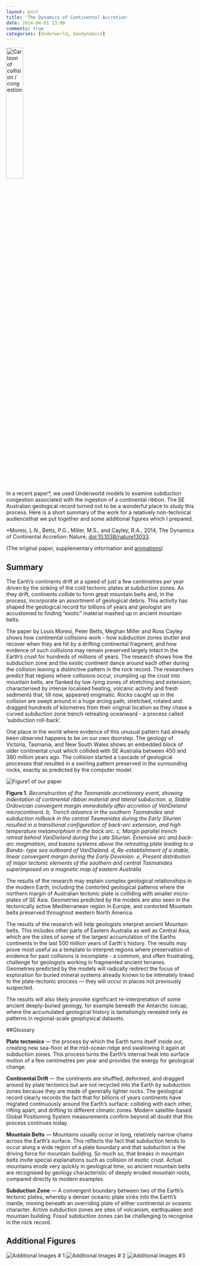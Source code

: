 ```yaml
---
layout: post
title: 'The Dynamics of Continental Accretion'
date: 2014-04-01 13:00
comments: true
categories: [Underworld, Geodynamics]
---
```

<img class="right" src="http://user-image.logdown.io/user/7331/blog/7268/post/192386/GkFmdzbSQ0O394T7Muc4_Congestion.png" alt="Cartoon of collision / congestion" width="30%">

In a recent paper*, we used Underworld models to examine subduction congestion associated with the ingestion of a continental ribbon. The SE Australian geological record turned out to be a wonderful place to study this process. Here is a short summary of the work for a relatively non-technical audiencethat we put together and some additional figures which I prepared.

*Moresi, L.N., Betts, P.G., Miller, M.S., and Cayley, R.A., 2014, The Dynamics of Continental Accretion: Nature, [doi:10.1038/nature13033](http://dx.doi.org/10.1038/nature13033).

(The original paper, supplementary information and [animations](http://www.nature.com/nature/journal/vaop/ncurrent/full/nature13033.html#supplementary-information "(nature animation links)"))

## Summary

The Earth’s continents drift at a speed of just a few centimetres per year driven by the sinking of the cold tectonic plates at subduction zones. As they drift, continents collide to form great mountain belts and, in the process, incorporate an assortment of geological debris. This activity has shaped the geological record for billions of years and geologist are accustomed to finding “exotic” material mashed up in ancient mountain belts. 

The paper by Louis Moresi, Peter Betts, Meghan Miller and Ross Cayley shows how continental collisions work - how subduction zones stutter and recover when they are hit by a drifting continental fragment, and how evidence of such collisions may remain preserved largely intact in the Earth’s crust for hundreds of millions of years. The research shows how the subduction zone and the exotic continent dance around each other during the collision leaving a distinctive pattern in the rock record. The researchers predict that regions where collisions occur, crumpling up the crust into mountain belts, are flanked by low-lying zones of stretching and extension, characterised by intense localised heating, volcanic activity and fresh sediments that, till now, appeared enigmatic.  Rocks caught up in the collision  are swept around in a huge arcing path, stretched, rotated and dragged hundreds of kilometres from their original location as they chase a curved subduction zone trench retreating oceanward - a process called ‘subduction roll-back’. 

One place in the world where evidence of this unusual pattern had already been observed happens to be on our own doorstep. The geology of  Victoria, Tasmania, and New South Wales shows an embedded block of older continental crust which collided with SE Australia between 450 and 380 million years ago. The collision started a cascade of geological processes that resulted in a swirling pattern preserved in the surrounding rocks, exactly as predicted by the computer model.

<img class="center" src="http://user-image.logdown.io/user/7331/blog/7268/post/192386/WXDOHuPTeahzWe7TyFGA_Figure1.png" alt="Figure1 of our paper">

**Figure 1.** _Reconstruction of the Tasmanide accretionary event, showing indentation of continental ribbon material and lateral subduction. a, Stable Ordovician convergent margin immediately after accretion of VanDieland microcontinent. b, Trench advance in the southern Tasmanides and subduction rollback in the central Tasmanides during the Early Silurian resulted in a transitional configuration of back-arc extension, and high temperature metamorphism in the back arc. c, Margin parallel trench retreat behind VanDieland during the Late Silurian. Extensive arc and back-arc magmatism, and basins systems above the retreating plate leading to a Banda- type sea outboard of VanDieland. d, Re-establishment of a stable, linear convergent margin during the Early Devonian. e, Present distribution of major tectonic elements of the southern and central Tasmanides superimposed on a magnetic map of eastern Australia_

The results of the research may explain complex geological relationships in the modern Earth, including the contorted geological patterns where the northern margin of Australian tectonic plate is colliding with smaller micro-plates of SE Asia.  Geometries predicted by the models are also seen in the tectonically active Mediterranean region in Europe, and contorted Mountain belts preserved throughout western North America.


The results of the research will help geologists interpret ancient Mountain belts.  This includes other parts of Eastern Australia as well as Central Asia, which are the sites of some of the largest accumulation of the Earths continents in the last 500 million years of Earth's history. The results may prove most useful as a template to interpret regions where preservation of evidence for past collisions is incomplete - a common, and often frustrating, challenge for geologists working in fragmented ancient terranes. Geometries predicted by the models will radically redirect the focus of exploration for buried mineral systems already known to be intimately linked to the plate-tectonic process — they will occur in places not previously suspected. 


The results will also likely provoke significant re-interpretation of some ancient deeply-buried geology, for example beneath the Antarctic icecap, where the accumulated geological history is tantalisingly revealed only as patterns in regional-scale geophysical datasets.  


##Glossary


**Plate tectonics** — the process by which the Earth turns itself inside out, creating new sea-floor at the mid-ocean ridge and swallowing it again at subduction zones.  This process turns the Earth’s internal heat into surface motion of a few centimetres per year and provides the energy for geological change.  

**Continental Drift** — the continents are shuffled, deformed, and dragged around by plate tectonics but are not recycled into the Earth by subduction zones because they are made of generally lighter rocks.  The geological record clearly records the fact that for billions of years continents have migrated continuously around the Earth’s surface: colliding with each other, rifting apart, and drifting to different climatic zones. Modern satellite-based Global Positioning System measurements confirm beyond all doubt that this process continues today. 

**Mountain Belts** — Mountains usually occur in long, relatively narrow chains across the Earth’s surface. This reflects the fact that subduction tends to occur along a wide region of a plate boundary and that subduction is the driving force for mountain building. So much so, that breaks in mountain belts invite special explanations such as collision of exotic crust.  Actual mountains erode very quickly in geological time, so ancient mountain belts are recognised by geology characteristic of deeply eroded mountain roots, compared directly to modern examples.

**Subduction Zone** — A convergent boundary between two of the Earth’s tectonic plates, whereby a denser oceanic plate sinks into the Earth’s mantle, moving beneath an overriding plate of either continental or oceanic character.  Active subduction zones are sites of volcanism, earthquakes and mountain building. Fossil subduction zones can be challenging to recognise in the rock record.

## Additional Figures

<img class="center" src="http://user-image.logdown.io/user/7331/blog/7268/post/192386/cfU0Y2uSpOJOl3Ygh0bv_AdditionalImages1.png" alt="Additional Images # 1">

<img class="center" src="http://user-image.logdown.io/user/7331/blog/7268/post/192386/tbheDw9bTmG3iMln5ptm_AdditionalImages2.png" alt="Additional Images # 2">

<img class="center" src="http://user-image.logdown.io/user/7331/blog/7268/post/192386/ImpKS6BgT4WPS9aLFRjq_AdditionalImages3.png" alt="Additional Images #3">